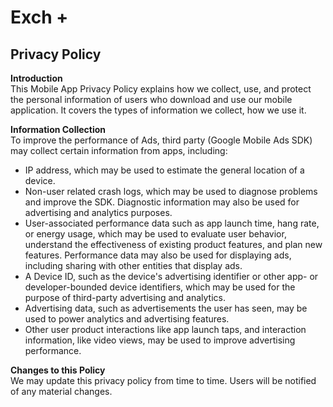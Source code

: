# Exch +

## Privacy Policy

__Introduction__   
This Mobile App Privacy Policy explains how we collect, use, and protect the personal information of users who download and use our mobile application. It covers the types of information we collect, how we use it.

__Information Collection__   
To improve the performance of Ads, third party (Google Mobile Ads SDK) may collect certain information from apps, including:
- IP address, which may be used to estimate the general location of a device.
- Non-user related crash logs, which may be used to diagnose problems and improve the SDK. Diagnostic information may also be used for advertising and analytics purposes.
- User-associated performance data such as app launch time, hang rate, or energy usage, which may be used to evaluate user behavior, understand the effectiveness of existing product features, and plan new features. Performance data may also be used for displaying ads, including sharing with other entities that display ads.
- A Device ID, such as the device's advertising identifier or other app- or developer-bounded device identifiers, which may be used for the purpose of third-party advertising and analytics.
- Advertising data, such as advertisements the user has seen, may be used to power analytics and advertising features.
- Other user product interactions like app launch taps, and interaction information, like video views, may be used to improve advertising performance.

__Changes to this Policy__   
We may update this privacy policy from time to time. Users will be notified of any material changes.
